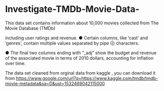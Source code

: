 # Investigate-TMDb-Movie-Data-

This data set contains information
about 10,000 movies collected from
The Movie Database (TMDb)

including user ratings and revenue.
● Certain columns, like ‘cast’
and ‘genres’, contain multiple
values separated by pipe (|)
characters.

● The final two columns ending
with “_adj” show the budget and
revenue of the associated movie
in terms of 2010 dollars,
accounting for inflation over
time.

The data set cleaned from orginal data from kaggle , you can download it from https://www.google.com/url?q=https://www.kaggle.com/tmdb/tmdb-movie-metadata&sa=D&ust=1532469042115000
